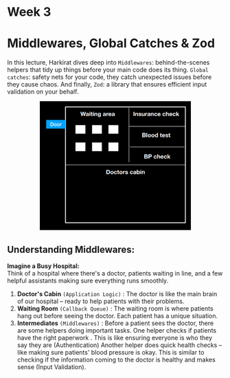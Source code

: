 # Week 3

# Middlewares, Global Catches & Zod

In this lecture, Harkirat dives deep into `Middlewares`: behind-the-scenes helpers that tidy up things before your main code does its thing. `Global catches`: safety nets for your code, they catch unexpected issues before they cause chaos. And finally, `Zod`: a library that ensures efficient input validation on your behalf.

<p align='center'>
<img src='image.png' height='300px'/>
</p>

## Understanding Middlewares:

**Imagine a Busy Hospital:**  
Think of a hospital where there's a doctor, patients waiting in line, and a few helpful assistants making sure everything runs smoothly.

1. **Doctor's Cabin** `(Application Logic)` : The doctor is like the main brain of our hospital – ready to help patients with their problems.
2. **Waiting Room** `(Callback Queue)` :
The waiting room is where patients hang out before seeing the doctor. Each patient has a unique situation.
3. **Intermediates** `(Middlewares)` :
Before a patient sees the doctor, there are some helpers doing important tasks.
One helper checks if patients have the right paperwork . This is like ensuring everyone is who they say they are (Authentication)
Another helper does quick health checks – like making sure patients' blood pressure is okay. This is similar to checking if the information coming to the doctor is healthy and makes sense (Input Validation).